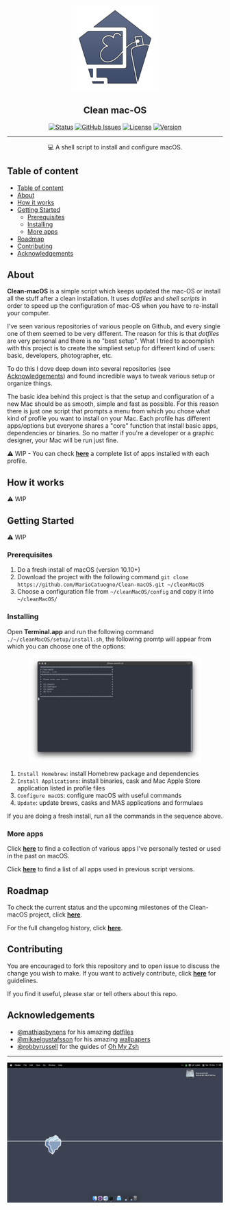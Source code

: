 <p align="center">
  <a href="https://github.com/MarioCatuogno/Clean-macOS">
 <img width=200px src="https://raw.githubusercontent.com/MarioCatuogno/Clean-macOS/master/img/logo_clean_macos.png" alt="Clean-macOS logo"></a>
</p>

<h2 align="center">Clean mac-OS</h2>

<div align="center">

[![Status](https://img.shields.io/github/last-commit/MarioCatuogno/Clean-macOS.svg?style=flat-square)](https://github.com/MarioCatuogno/Clean-macOS/commits/master)
[![GitHub Issues](https://img.shields.io/github/issues/MarioCatuogno/Clean-macOS.svg?style=flat-square)](https://github.com/MarioCatuogno/Clean-macOS/issues)
[![License](https://img.shields.io/badge/license-MIT-orange.svg?style=flat-square)](https://github.com/MarioCatuogno/Clean-macOS/blob/master/LICENSE)
[![Version](https://img.shields.io/github/v/release/MarioCatuogno/Clean-macOS.svg?style=flat-square)](https://github.com/MarioCatuogno/Clean-macOS/releases)

</div>

---

<p align="center">
💻 A shell script to install and configure macOS.
  <br>
</p>

## Table of content

- [Table of content](#table-of-content)
- [About](#about)
- [How it works](#how-it-works)
- [Getting Started](#getting-started)
  - [Prerequisites](#prerequisites)
  - [Installing](#installing)
  - [More apps](#more-apps)
- [Roadmap](#roadmap)
- [Contributing](#contributing)
- [Acknowledgements](#acknowledgements)

## About

__Clean-macOS__ is a simple script which keeps updated the mac-OS or install all the stuff after a clean installation. It uses _dotfiles_ and _shell scripts_ in order to speed up the configuration of mac-OS when you have to re-install your computer.

I've seen various repositories of various people on Github, and every single one of them seemed to be very different. The reason for this is that _dotfiles_ are very personal and there is no "best setup". What I tried to acoomplish with this project is to create the simpliest setup for different kind of users: basic, developers, photographer, etc.

To do this I dove deep down into several repositories (see [Acknowledgements](#acknowledgements)) and found incredible ways to tweak various setup or organize things.

The basic idea behind this project is that the setup and configuration of a new Mac should be as smooth, simple and fast as possible. For this reason there is just one script that prompts a menu from which you chose what kind of profile you want to install on your Mac. Each profile has different apps/options but everyone shares a "core" function that install basic apps, dependencies or binaries. So no matter if you're a developer or a graphic designer, your Mac will be run just fine.

⚠️ WIP - You can check [__here__](https://github.com/MarioCatuogno/Clean-macOS/blob/master/doc/PROFILES.md) a complete list of apps installed with each profile.

## How it works

⚠️ WIP

## Getting Started

⚠️ WIP

### Prerequisites

1. Do a fresh install of macOS (version 10.10+)
2. Download the project with the following command `git clone https://github.com/MarioCatuogno/Clean-macOS.git ~/cleanMacOS`
3. Choose a configuration file from `~/cleanMacOS/config` and copy it into `~/cleanMacOS/`

### Installing

Open __Terminal.app__ and run the following command `./~/cleanMacOS/setup/install.sh`, the following promtp will appear from which you can choose one of the options:

<p align="center">
  <a href="https://github.com/MarioCatuogno/Clean-macOS">
  <img width=400px src="https://raw.githubusercontent.com/MarioCatuogno/Clean-macOS/master/img/scrn_cleanmacos_terminal.png" alt="Clean-macOS terminal"><br></a>
</p>

1. `Install Homebrew`: install Homebrew package and dependencies
2. `Install Applications`: install binaries, cask and Mac Apple Store application listed in profile files
3. `Configure macOS`: configure macOS with useful commands
4. `Update`: update brews, casks and MAS applications and formulaes

If you are doing a fresh install, run all the commands in the sequence above.

### More apps

Click [__here__](https://github.com/MarioCatuogno/Clean-macOS/blob/master/doc/apps_list.md) to find a collection of various apps I've personally tested or used in the past on macOS.

Click [__here__](https://github.com/MarioCatuogno/Clean-macOS/blob/master/doc/apps_removed.md) to find a list of all apps used in previous script versions.

## Roadmap

To check the current status and the upcoming milestones of the Clean-macOS project, click [__here__](https://github.com/MarioCatuogno/Clean-macOS/projects/8).

For the full changelog history, click [__here__](https://github.com/MarioCatuogno/Clean-macOS/blob/master/doc/CHANGELOG.md).

## Contributing

You are encouraged to fork this repository and to open issue to discuss the change you wish to make. If you want to actively contribute, click [__here__](https://github.com/MarioCatuogno/Clean-macOS/blob/master/doc/CONTRIBUTING.md) for guidelines.

If you find it useful, please star or tell others about this repo.

## Acknowledgements

+ [@mathiasbynens](https://github.com/mathiasbynens) for his amazing [dotfiles](https://github.com/mathiasbynens/dotfiles)
+ [@mikaelgustafsson](https://mikaelgustafsson.art) for his amazing [wallpapers](https://www.instagram.com/mklgustafsson/)
+ [@robbyrussell](https://github.com/robbyrussell) for the guides of [Oh My Zsh](https://github.com/robbyrussell/oh-my-zsh)

---

<p align="center">
  <a href="https://github.com/MarioCatuogno/Clean-macOS">
  <img width=600px src="https://raw.githubusercontent.com/MarioCatuogno/Clean-macOS/master/img/scrn_mydesktop.png" alt="Clean-macOS desktop"><br></a>
</p>
